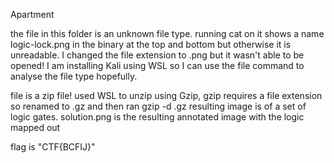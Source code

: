 Apartment

the file in this folder is an unknown file type. running cat on it shows a name logic-lock.png in the binary at the top and bottom but otherwise it is unreadable. 
I changed the file extension to .png but it wasn't able to be opened! I am installing Kali using WSL so I can use the file command to analyse the file type hopefully.

file is a zip file! used WSL to unzip using Gzip, gzip requires a file extension so renamed to .gz and then ran gzip -d <file>.gz
resulting image is of a set of logic gates. solution.png is the resulting annotated image with the logic mapped out

flag is "CTF{BCFIJ}"